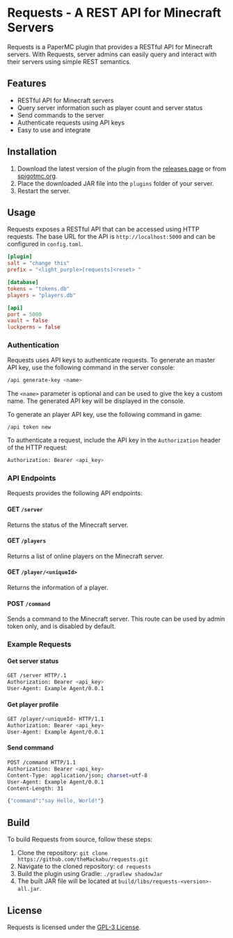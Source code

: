 # Requests - A REST API for Minecraft Servers

Requests is a PaperMC plugin that provides a RESTful API for Minecraft servers. With Requests, server admins can easily query and interact with their servers using simple REST semantics.

## Features

- RESTful API for Minecraft servers
- Query server information such as player count and server status
- Send commands to the server
- Authenticate requests using API keys
- Easy to use and integrate

## Installation

1. Download the latest version of the plugin from the [releases page](https://github.com/theMackabu/requests/releases) or from [spigotmc.org](https://no-url-yet.com).
2. Place the downloaded JAR file into the `plugins` folder of your server.
3. Restart the server.

## Usage

Requests exposes a RESTful API that can be accessed using HTTP requests. The base URL for the API is `http://localhost:5000` and can be configured in `config.toml`.

```toml
[plugin]
salt = "change this"
prefix = "<light_purple>[requests]<reset> "

[database]
tokens = "tokens.db"
players = "players.db"

[api]
port = 5000
vault = false
luckperms = false
```

### Authentication

Requests uses API keys to authenticate requests. To generate an master API key, use the following command in the server console:

```bash
/api generate-key <name>
```

The `<name>` parameter is optional and can be used to give the key a custom name. The generated API key will be displayed in the console.

To generate an player API key, use the following command in game:

```
/api token new
```

To authenticate a request, include the API key in the `Authorization` header of the HTTP request:

```bash
Authorization: Bearer <api_key>
```

### API Endpoints

Requests provides the following API endpoints:

#### GET `/server`

Returns the status of the Minecraft server.

#### GET `/players`

Returns a list of online players on the Minecraft server.

#### GET `/player/<uniqueId>`

Returns the information of a player.

#### POST `/command`

Sends a command to the Minecraft server. This route can be used by admin token only, and is disabled by default.

### Example Requests

#### Get server status

```bash
GET /server HTTP/.1
Authorization: Bearer <api_key>
User-Agent: Example Agent/0.0.1
```

#### Get player profile

```bash
GET /player/<uniqueId> HTTP/1.1
Authorization: Bearer <api_key>
User-Agent: Example Agent/0.0.1
```

#### Send command

```bash
POST /command HTTP/1.1
Authorization: Bearer <api_key>
Content-Type: application/json; charset=utf-8
User-Agent: Example Agent/0.0.1
Content-Length: 31

{"command":"say Hello, World!"}
```

## Build

To build Requests from source, follow these steps:

1. Clone the repository: `git clone https://github.com/theMackabu/requests.git`
2. Navigate to the cloned repository: `cd requests`
3. Build the plugin using Gradle: `./gradlew shadowJar`
4. The built JAR file will be located at `build/libs/requests-<version>-all.jar`.

## License

Requests is licensed under the [GPL-3 License](https://github.com/themackabu/requests/blob/main/LICENSE).
